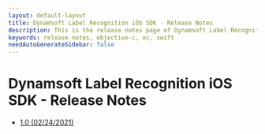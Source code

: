 ```yaml
---
layout: default-layout
title: Dynamsoft Label Recognition iOS SDK - Release Notes
description: This is the release notes page of Dynamsoft Label Recognition for iOS SDK.
keywords: release notes, objective-c, oc, swift
needAutoGenerateSidebar: false
---
```


# Dynamsoft Label Recognition iOS SDK - Release Notes

- [1.0   (02/24/2021)](ios-1.md#10-02242021)